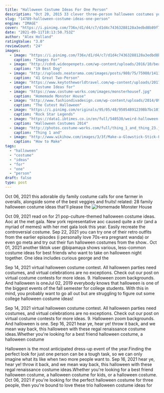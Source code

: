 ```yaml
---
title: "Halloween Costume Ideas For One Person"
description: "Oct 20, 2015 33 clever three-person halloween costumes you hadn't thought of  Here's a list of costume ideas to inspire you. One person wraps themselves in a comforter cocoon, one person"
slug: "14789-halloween-costume-ideas-one-person"
engine: "IMAGE"
cover: "https://i.pinimg.com/736x/d1/d4/c7/d1d4c74363288128a3edbd8b89f700d1---person-halloween-costumes-teenage-halloween-costumes.jpg"
date: "2021-09-11T18:13:50.753Z"
author: "Alex Holland"
ratingValue: "3.0"
reviewCount: "24"
images:
  - image: "https://i.pinimg.com/736x/d1/d4/c7/d1d4c74363288128a3edbd8b89f700d1---person-halloween-costumes-teenage-halloween-costumes.jpg"
    caption: "Images For"
  - image: "http://cdn0.wideopenpets.com/wp-content/uploads/2016/10/beauty-beast.jpg"
    caption: "19 Best Dog"
  - image: "http://uploads.neatorama.com/images/posts/980/75/75980/1411392370-0.jpg"
    caption: "41 Great Two-Person"
  - image: "https://www.keytotheworldtravel.com/wp-content/uploads/2017/09/IMG_4573-e1505712839485-768x1024.jpg"
    caption: "Costume Ideas for"
  - image: "https://www.costume-works.com/images/monsterhousef.jpg"
    caption: "Homemade Monster House"
  - image: "http://www.fashiondivadesign.com/wp-content/uploads/2014/09/girl.jpg"
    caption: "The Cutest Halloween"
  - image: "https://i.pinimg.com/originals/95/05/48/950548912398b7bc1012fa715e83acc8.jpg"
    caption: "Rock Star Legends"
  - image: "https://data1.ibtimes.co.in/en/full/540530/weird-halloween-costumes.jpg"
    caption: "Halloween Costumes 2014"
  - image: "http://photos.costume-works.com/full/thing_1_and_thing_23.jpg"
    caption: "Thing 1 and"
  - image: "http://www.wikihow.com/images/3/3f/Make-a-Glowstick-Stick-Figure-Costume-Step-5.jpg"
    caption: "How to Make"
tags:
  - "halloween"
  - "costume"
  - "ideas"
  - "for"
  - "one"
  - "person"
draft: false
type: post
---
```


Oct 06, 2021 this adorable diy family costume calls for one farmer in overalls, alongside some of the best veggies and fruits! related: 28 family halloween costume ideas that'll please the
![Homemade Monster House](https://www.costume-works.com/images/monsterhousef.jpg "Homemade Monster House")

Oct 09, 2021 read on for 21 pop-culture-themed halloween costume ideas. Aoc at the met gala. New york representative aoc caused quite a stir (and a myriad of memes) with her met gala look this year. Easily recreate the controversial costume. Sep 22, 2021 you can try one of their retro outfits from the earlier episodes (i personally love 70s-era pregnant wanda) or even go meta and try out their fun halloween costumes from the show.. Oct 01, 2021 another tiktok user @bipamaya shows various, less-common costume ideas for best friends who want to take on halloween night together. One idea includes curious george and the
<!--inArticleAds-->

<!--galleryOne-->

Sep 14, 2021 virtual halloween costume contest. All halloween parties need costumes, and virtual celebrations are no exceptions.  Check out our post on virtual costume contests for more ideas. 9. Halloween zoom backgrounds. And halloween is oneJul 02, 2019 everybody knows that halloween is one of the biggest events of the fall semester for college students. With this in mind, you probably want to go all out but are struggling to figure out some college halloween costume ideas!
<!--inArticleAds-->

<!--galleryTwo-->

Sep 14, 2021 virtual halloween costume contest. All halloween parties need costumes, and virtual celebrations are no exceptions.  Check out our post on virtual costume contests for more ideas. 9. Halloween zoom backgrounds. And halloween is one. Sep 16, 2021 hear ye, hear ye! throw it back, and we mean way back, this halloween with these regal renaissance costume ideas.Whether you're looking for a best friend halloween costume, a halloween costume
<!--galleryThree-->

Halloween is the most anticipated dress-up event of the year.Finding the perfect look for just one person can be a tough task, so we can only imagine what its like when two more people want to. Sep 16, 2021 hear ye, hear ye! throw it back, and we mean way back, this halloween with these regal renaissance costume ideas.Whether you're looking for a best friend halloween costume, a halloween costume for kids, or a halloween costume. Oct 06, 2021 if you're looking for the perfect halloween costume for three people, then you're bound to love these trio halloween costume ideas for
